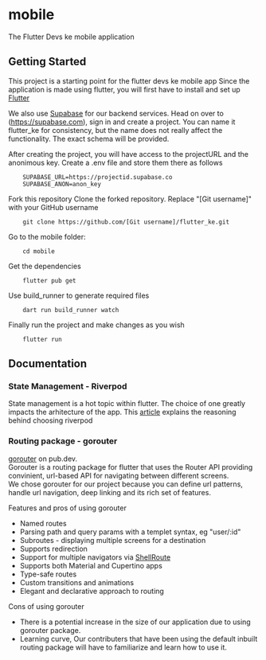 # mobile

The Flutter Devs ke mobile application

## Getting Started

This project is a starting point for the flutter devs ke mobile app
Since the application is made using flutter, you will first have to install and set up [Flutter](https://docs.flutter.dev/get-started/install)

We also use [Supabase](https://supabase.com) for our backend services. Head on over to (https://supabase.com), sign in and create a project. You can name it flutter_ke for consistency, but the name does not really affect the functionality. The exact schema will be provided.

After creating the project, you will have access to the projectURL and the anonimous key. 
Create a .env file and store them there as follows

```
    SUPABASE_URL=https://projectid.supabase.co
    SUPABASE_ANON=anon_key

```


Fork this repository
Clone the forked repository. Replace "[Git username]" with your GitHub username

```
    git clone https://github.com/[Git username]/flutter_ke.git
```

Go to the mobile folder:

```
    cd mobile
```

Get the dependencies

```
    flutter pub get
```

Use build_runner to generate required files
```
    dart run build_runner watch
```

Finally run the project and make changes as you wish
```
    flutter run
```

## Documentation  

### State Management - Riverpod

State management is a hot topic within flutter. The choice of one greatly impacts the arhitecture of
the app. This [article](https://medium.com/@michael.mboya/building-flutter-kenya-why-we-use-riverpod-b7fc334a27d1) explains the reasoning behind choosing riverpod

### Routing package - gorouter  

[gorouter](https://pub.dev/) on pub.dev.  
Gorouter is a routing package for flutter that uses the Router API providing convinient, url-based API for navigating between different screens.  
We chose gorouter for our project because you can define url patterns, handle url navigation, deep linking and its rich set of features.  

Features and pros of using gorouter  
- Named routes  
- Parsing path and query params with a templet syntax, eg "user/:id"  
- Subroutes - displaying multiple screens for a destination  
- Supports redirection  
- Support for multiple navigators via [ShellRoute](https://pub.dev/documentation/go_router/latest/go_router/ShellRoute-class.html)  
- Supports both Material and Cupertino apps  
- Type-safe routes  
- Custom transitions and animations  
- Elegant and declarative approach to routing  

Cons of using gorouter  
- There is a potential increase in the size of our application due to using gorouter package.  
- Learning curve, Our contributers that have been using the default inbuilt routing package will have to familiarize and learn how to use it.

